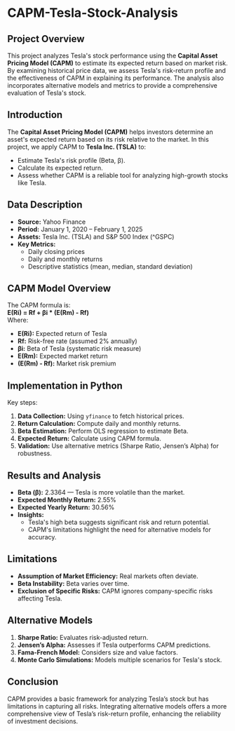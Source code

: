 # CAPM-Tesla-Stock-Analysis

## Project Overview
This project analyzes Tesla's stock performance using the **Capital Asset Pricing Model (CAPM)** to estimate its expected return based on market risk. By examining historical price data, we assess Tesla's risk-return profile and the effectiveness of CAPM in explaining its performance. The analysis also incorporates alternative models and metrics to provide a comprehensive evaluation of Tesla's stock.

## Introduction
The **Capital Asset Pricing Model (CAPM)** helps investors determine an asset's expected return based on its risk relative to the market. In this project, we apply CAPM to **Tesla Inc. (TSLA)** to:
- Estimate Tesla's risk profile (Beta, β).
- Calculate its expected return.
- Assess whether CAPM is a reliable tool for analyzing high-growth stocks like Tesla.


## Data Description
- **Source:** Yahoo Finance  
- **Period:** January 1, 2020 – February 1, 2025  
- **Assets:** Tesla Inc. (TSLA) and S&P 500 Index (^GSPC)  
- **Key Metrics:**  
  - Daily closing prices  
  - Daily and monthly returns  
  - Descriptive statistics (mean, median, standard deviation)  


## CAPM Model Overview
The CAPM formula is:  
**E(Ri) = Rf + βi * (E(Rm) - Rf)**  
Where:  
- **E(Ri):** Expected return of Tesla  
- **Rf:** Risk-free rate (assumed 2% annually)  
- **βi:** Beta of Tesla (systematic risk measure)  
- **E(Rm):** Expected market return  
- **(E(Rm) - Rf):** Market risk premium  


## Implementation in Python
Key steps:
1. **Data Collection:** Using `yfinance` to fetch historical prices.  
2. **Return Calculation:** Compute daily and monthly returns.  
3. **Beta Estimation:** Perform OLS regression to estimate Beta.  
4. **Expected Return:** Calculate using CAPM formula.  
5. **Validation:** Use alternative metrics (Sharpe Ratio, Jensen’s Alpha) for robustness.


## Results and Analysis
- **Beta (β):** 2.3364 — Tesla is more volatile than the market.  
- **Expected Monthly Return:** 2.55%  
- **Expected Yearly Return:** 30.56%  
- **Insights:**  
   - Tesla's high beta suggests significant risk and return potential.  
   - CAPM's limitations highlight the need for alternative models for accuracy.


## Limitations
- **Assumption of Market Efficiency:** Real markets often deviate.  
- **Beta Instability:** Beta varies over time.  
- **Exclusion of Specific Risks:** CAPM ignores company-specific risks affecting Tesla.


## Alternative Models
1. **Sharpe Ratio:** Evaluates risk-adjusted return.  
2. **Jensen’s Alpha:** Assesses if Tesla outperforms CAPM predictions.  
3. **Fama-French Model:** Considers size and value factors.  
4. **Monte Carlo Simulations:** Models multiple scenarios for Tesla's stock.


## Conclusion
CAPM provides a basic framework for analyzing Tesla’s stock but has limitations in capturing all risks. Integrating alternative models offers a more comprehensive view of Tesla’s risk-return profile, enhancing the reliability of investment decisions.
